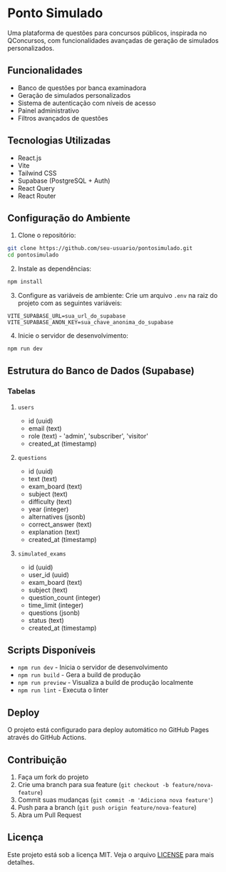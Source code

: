 # Ponto Simulado

Uma plataforma de questões para concursos públicos, inspirada no QConcursos, com funcionalidades avançadas de geração de simulados personalizados.

## Funcionalidades

- Banco de questões por banca examinadora
- Geração de simulados personalizados
- Sistema de autenticação com níveis de acesso
- Painel administrativo
- Filtros avançados de questões

## Tecnologias Utilizadas

- React.js
- Vite
- Tailwind CSS
- Supabase (PostgreSQL + Auth)
- React Query
- React Router

## Configuração do Ambiente

1. Clone o repositório:

```bash
git clone https://github.com/seu-usuario/pontosimulado.git
cd pontosimulado
```

2. Instale as dependências:

```bash
npm install
```

3. Configure as variáveis de ambiente:
   Crie um arquivo `.env` na raiz do projeto com as seguintes variáveis:

```
VITE_SUPABASE_URL=sua_url_do_supabase
VITE_SUPABASE_ANON_KEY=sua_chave_anonima_do_supabase
```

4. Inicie o servidor de desenvolvimento:

```bash
npm run dev
```

## Estrutura do Banco de Dados (Supabase)

### Tabelas

1. `users`

   - id (uuid)
   - email (text)
   - role (text) - 'admin', 'subscriber', 'visitor'
   - created_at (timestamp)

2. `questions`

   - id (uuid)
   - text (text)
   - exam_board (text)
   - subject (text)
   - difficulty (text)
   - year (integer)
   - alternatives (jsonb)
   - correct_answer (text)
   - explanation (text)
   - created_at (timestamp)

3. `simulated_exams`
   - id (uuid)
   - user_id (uuid)
   - exam_board (text)
   - subject (text)
   - question_count (integer)
   - time_limit (integer)
   - questions (jsonb)
   - status (text)
   - created_at (timestamp)

## Scripts Disponíveis

- `npm run dev` - Inicia o servidor de desenvolvimento
- `npm run build` - Gera a build de produção
- `npm run preview` - Visualiza a build de produção localmente
- `npm run lint` - Executa o linter

## Deploy

O projeto está configurado para deploy automático no GitHub Pages através do GitHub Actions.

## Contribuição

1. Faça um fork do projeto
2. Crie uma branch para sua feature (`git checkout -b feature/nova-feature`)
3. Commit suas mudanças (`git commit -m 'Adiciona nova feature'`)
4. Push para a branch (`git push origin feature/nova-feature`)
5. Abra um Pull Request

## Licença

Este projeto está sob a licença MIT. Veja o arquivo [LICENSE](LICENSE) para mais detalhes.
